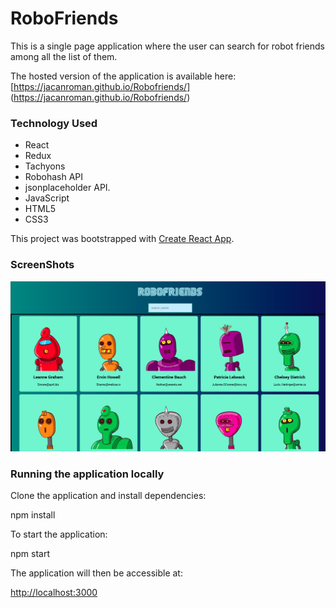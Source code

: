 # RoboFriends

This is a single page application where the user can search for robot friends among all the list of them.

The hosted version of the application is available here: [https://jacanroman.github.io/Robofriends/]
(https://jacanroman.github.io/Robofriends/)

### Technology Used

- React
- Redux
- Tachyons
- Robohash API
- jsonplaceholder API.
- JavaScript
- HTML5
- CSS3

This project was bootstrapped with [Create React App](https://github.com/facebook/create-react-app).

### ScreenShots

<a href="[https://jacanroman.github.io/Robofriends/]"><img src="https://github.com/Jacanroman/Robofriends/blob/master/src/images/1view.png" alt="Image_web" /></a>



### Running the application locally

Clone the application and install dependencies:

  npm install

To start the application:

  npm start

The application will then be accessible at:

[http://localhost:3000](http://localhost:3000)


